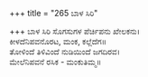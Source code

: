 +++
title = "265 ಬಾಳ ಸಿರಿ"

+++
ಬಾಳ ಸಿರಿ ಸೊಗಸುಗಳ ಪೆರ್ಚಿಪನು ಖೇಲಕನು।  
ಕೀಳದೆನಿಪವನೊರಟ, ಮಂಕ, ಕಲ್ಲೆದೆಗ॥  
ತೋಳಿಂದೆ ತಿಳಿವಿಂದೆ ನುಡಿಯಿಂದೆ ಜಗದಿರವ।  
ಮೇಲೆನಿಪವನೆ ರಸಿಕ - ಮಂಕುತಿಮ್ಮ॥  
